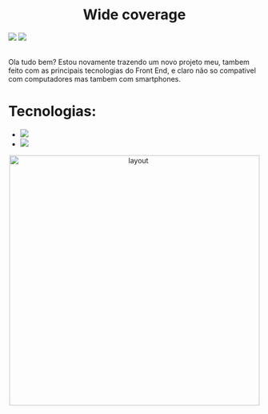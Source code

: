 <h1 align="center">Wide coverage</h1>
<a align="center" href="https://www.instagram.com/_adrian.mth/" ><img src="https://img.shields.io/badge/Instagram-E4405F?style=for-the-badge&logo=instagram&logoColor=white" /></a>
<a align="center" href="https://www.linkedin.com/in/adrian-oliveira-74801b2b2/" ><img src="https://img.shields.io/badge/LinkedIn-0077B5?style=for-the-badge&logo=linkedin&logoColor=white" /></a>
<br>
<br>
<p>Ola tudo bem? Estou novamente trazendo um novo projeto meu, tambem feito com as principais tecnologias do Front End, e claro não so compativel com computadores mas tambem com smartphones.</p>

<h1>Tecnologias:</h1>

 - <img src="https://img.shields.io/badge/HTML5-E34F26?style=for-the-badge&logo=html5&logoColor=white"/> 

 - <img src="https://img.shields.io/badge/CSS3-1572B6?style=for-the-badge&logo=css3&logoColor=white" />
 

<div align="center">
    <img width="500px" alt="layout" src="https://github.com/AdrianPGM/FrontEnd-Projeto-2/blob/master/Wide-coverage-location/assets/layout.png?raw=true"/>
<div>

